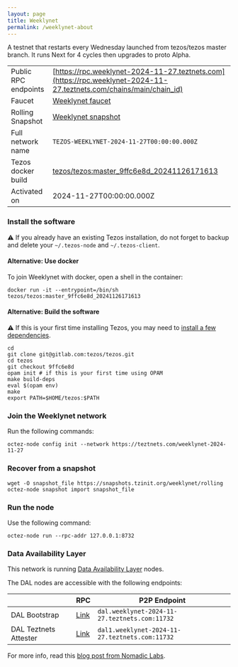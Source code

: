 ```yaml
---
layout: page
title: Weeklynet
permalink: /weeklynet-about
---
```


A testnet that restarts every Wednesday launched from tezos/tezos master branch. It runs Next for 4 cycles then upgrades to proto Alpha.

| | |
|-------|---------------------|
| Public RPC endpoints | [https://rpc.weeklynet-2024-11-27.teztnets.com](https://rpc.weeklynet-2024-11-27.teztnets.com/chains/main/chain_id)<br/> |
| Faucet | [Weeklynet faucet](https://faucet.weeklynet-2024-11-27.teztnets.com) |
| Rolling Snapshot | [Weeklynet snapshot](https://snapshots.tzinit.org/weeklynet/rolling) |
| Full network name | `TEZOS-WEEKLYNET-2024-11-27T00:00:00.000Z` |
| Tezos docker build | [tezos/tezos:master_9ffc6e8d_20241126171613](https://hub.docker.com/r/tezos/tezos/tags?page=1&ordering=last_updated&name=master_9ffc6e8d_20241126171613) |
| Activated on | 2024-11-27T00:00:00.000Z |





### Install the software

⚠️  If you already have an existing Tezos installation, do not forget to backup and delete your `~/.tezos-node` and `~/.tezos-client`.



#### Alternative: Use docker

To join Weeklynet with docker, open a shell in the container:

```
docker run -it --entrypoint=/bin/sh tezos/tezos:master_9ffc6e8d_20241126171613
```


#### Alternative: Build the software

⚠️  If this is your first time installing Tezos, you may need to [install a few dependencies](https://tezos.gitlab.io/introduction/howtoget.html#setting-up-the-development-environment-from-scratch).

```
cd
git clone git@gitlab.com:tezos/tezos.git
cd tezos
git checkout 9ffc6e8d
opam init # if this is your first time using OPAM
make build-deps
eval $(opam env)
make
export PATH=$HOME/tezos:$PATH
```

### Join the Weeklynet network

Run the following commands:

```
octez-node config init --network https://teztnets.com/weeklynet-2024-11-27

```


### Recover from a snapshot

```
wget -O snapshot_file https://snapshots.tzinit.org/weeklynet/rolling
octez-node snapshot import snapshot_file
```


### Run the node

Use the following command:

```
octez-node run --rpc-addr 127.0.0.1:8732
```




### Data Availability Layer

This network is running [Data Availability Layer](https://tezos.gitlab.io/shell/dal.html) nodes.


The DAL nodes are accessible with the following endpoints:

| | RPC | P2P Endpoint |
|------------|---------|--------------|
| DAL Bootstrap | [Link](https://dal-bootstrap-rpc.weeklynet-2024-11-27.teztnets.com/p2p/gossipsub/scores) | `dal.weeklynet-2024-11-27.teztnets.com:11732` |
| DAL Teztnets Attester | [Link](https://dal-attester-rpc.weeklynet-2024-11-27.teztnets.com/p2p/gossipsub/scores) | `dal1.weeklynet-2024-11-27.teztnets.com:11732` |


For more info, read this [blog post from Nomadic Labs](https://research-development.nomadic-labs.com/data-availability-layer-tezos.html).



